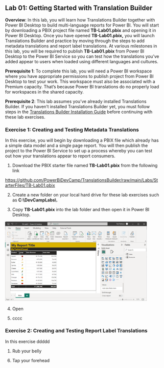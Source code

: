 ## **Lab 01: Getting Started with Translation Builder**

**Overview**: In this lab, you will learn how Translations Builder
together with Power BI Desktop to build multi-language reports for Power
BI. You will start by downloading a PBIX project file named
**TB-Lab01.pbix** and opening it in Power BI Desktop. Once you have
opened **TB-Lab01.pbix,** you will launch Translations Builder and
practice by moving through the steps to add metadata translations and
report label translations. At various milestones in this lab, you will
be required to publish **TB-Lab01.pbix** from Power BI Desktop to the
Power BI Service so you can test how the translations you’ve added
appear to users when loaded using different languages and cultures.

**Prerequisite 1**: To complete this lab, you will need a Power BI
workspace where you have appropriate permissions to publish project from
Power BI Desktop to test your work. This workspace must also be
associated with a Premium capacity. That’s because Power BI translations
do no properly load for workspaces in the shared capacity.

**Prerequisite 2**: This lab assumes you’ve already installed
Translations Builder. If you haven’t installed Translations Builder yet,
you must follow steps in the [Translations Builder Installation
Guide](https://github.com/PowerBiDevCamp/TranslationsBuilder/blob/main/Docs/Installation%20Guide.md)
before continuing with these lab exercises.

### Exercise 1: Creating and Testing Metadata Translations

In this exercise, you will begin by downloading a PBIX file which
already has a simple data model and a single page report. You will then
publish the project to the Power BI Service to set up a process whereby
you can test out how your translations appear to report consumers.

1.  Download the PBIX starter file named **TB-Lab01.pbix** from the
    following link

<https://github.com/PowerBiDevCamp/TranslationsBuilder/raw/main/Labs/StarterFiles/TB-Lab01.pbix>

2.  Create a new folder on your local hard drive for these lab exercises
    such as **C:\DevCampLabs\\**.

3.  Copy **TB-Lab01.pbix** into the lab folder and then open it in Power
    BI Desktop.

<img src="./images/Lab01/media/image1.png"
style="width:4.82449in;height:2.69189in"
alt="Graphical user interface, application, PowerPoint Description automatically generated" />

4.  Open

5.  cccc

### Exercise 2: Creating and Testing Report Label Translations

In this exercise ddddd

1.  Rub your belly

<!-- -->

6.  Tap your forehead
